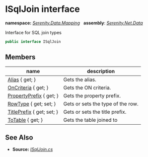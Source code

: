 # ISqlJoin interface
**namespace:** *[Serenity.Data.Mapping](../README.md#serenity.data.mapping-namespace)*   **assembly**: *[Serenity.Net.Data](../README.md)*

Interface for SQL join types

```csharp
public interface ISqlJoin
```

## Members

| name | description |
| --- | --- |
| [Alias](ISqlJoin/Alias.md) { get; } | Gets the alias. |
| [OnCriteria](ISqlJoin/OnCriteria.md) { get; } | Gets the ON criteria. |
| [PropertyPrefix](ISqlJoin/PropertyPrefix.md) { get; } | Gets the property prefix. |
| [RowType](ISqlJoin/RowType.md) { get; set; } | Gets or sets the type of the row. |
| [TitlePrefix](ISqlJoin/TitlePrefix.md) { get; set; } | Gets or sets the title prefix. |
| [ToTable](ISqlJoin/ToTable.md) { get; } | Gets the table joined to |

## See Also

* **Source:** *[ISqlJoin.cs](https://github.com/serenity-is/Serenity/blob/master/src/Serenity.Net.Data/Join/ISqlJoin.cs)*